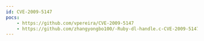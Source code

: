 ```yaml
---
id: CVE-2009-5147
pocs:
    - https://github.com/vpereira/CVE-2009-5147
    - https://github.com/zhangyongbo100/-Ruby-dl-handle.c-CVE-2009-5147-
---
```

